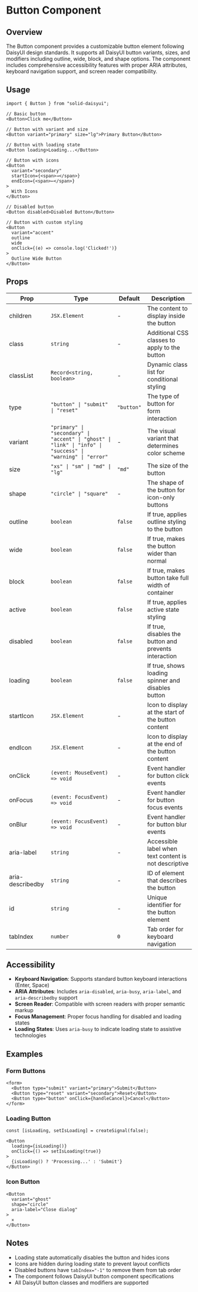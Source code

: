 # Button Component

## Overview

The Button component provides a customizable button element following DaisyUI design standards. It supports all DaisyUI button variants, sizes, and modifiers including outline, wide, block, and shape options. The component includes comprehensive accessibility features with proper ARIA attributes, keyboard navigation support, and screen reader compatibility.

## Usage

```tsx
import { Button } from "solid-daisyui";

// Basic button
<Button>Click me</Button>

// Button with variant and size
<Button variant="primary" size="lg">Primary Button</Button>

// Button with loading state
<Button loading>Loading...</Button>

// Button with icons
<Button 
  variant="secondary" 
  startIcon={<span>→</span>}
  endIcon={<span>←</span>}
>
  With Icons
</Button>

// Disabled button
<Button disabled>Disabled Button</Button>

// Button with custom styling
<Button 
  variant="accent" 
  outline 
  wide 
  onClick={(e) => console.log('Clicked!')}
>
  Outline Wide Button
</Button>
```

## Props

| Prop | Type | Default | Description |
|------|------|---------|-------------|
| children | `JSX.Element` | - | The content to display inside the button |
| class | `string` | - | Additional CSS classes to apply to the button |
| classList | `Record<string, boolean>` | - | Dynamic class list for conditional styling |
| type | `"button" \| "submit" \| "reset"` | `"button"` | The type of button for form interaction |
| variant | `"primary" \| "secondary" \| "accent" \| "ghost" \| "link" \| "info" \| "success" \| "warning" \| "error"` | - | The visual variant that determines color scheme |
| size | `"xs" \| "sm" \| "md" \| "lg"` | `"md"` | The size of the button |
| shape | `"circle" \| "square"` | - | The shape of the button for icon-only buttons |
| outline | `boolean` | `false` | If true, applies outline styling to the button |
| wide | `boolean` | `false` | If true, makes the button wider than normal |
| block | `boolean` | `false` | If true, makes button take full width of container |
| active | `boolean` | `false` | If true, applies active state styling |
| disabled | `boolean` | `false` | If true, disables the button and prevents interaction |
| loading | `boolean` | `false` | If true, shows loading spinner and disables button |
| startIcon | `JSX.Element` | - | Icon to display at the start of the button content |
| endIcon | `JSX.Element` | - | Icon to display at the end of the button content |
| onClick | `(event: MouseEvent) => void` | - | Event handler for button click events |
| onFocus | `(event: FocusEvent) => void` | - | Event handler for button focus events |
| onBlur | `(event: FocusEvent) => void` | - | Event handler for button blur events |
| aria-label | `string` | - | Accessible label when text content is not descriptive |
| aria-describedby | `string` | - | ID of element that describes the button |
| id | `string` | - | Unique identifier for the button element |
| tabIndex | `number` | `0` | Tab order for keyboard navigation |

## Accessibility

- **Keyboard Navigation**: Supports standard button keyboard interactions (Enter, Space)
- **ARIA Attributes**: Includes `aria-disabled`, `aria-busy`, `aria-label`, and `aria-describedby` support
- **Screen Reader**: Compatible with screen readers with proper semantic markup
- **Focus Management**: Proper focus handling for disabled and loading states
- **Loading States**: Uses `aria-busy` to indicate loading state to assistive technologies

## Examples

### Form Buttons
```tsx
<form>
  <Button type="submit" variant="primary">Submit</Button>
  <Button type="reset" variant="secondary">Reset</Button>
  <Button type="button" onClick={handleCancel}>Cancel</Button>
</form>
```

### Loading Button
```tsx
const [isLoading, setIsLoading] = createSignal(false);

<Button 
  loading={isLoading()} 
  onClick={() => setIsLoading(true)}
>
  {isLoading() ? 'Processing...' : 'Submit'}
</Button>
```

### Icon Button
```tsx
<Button 
  variant="ghost" 
  shape="circle" 
  aria-label="Close dialog"
>
  ×
</Button>
```

## Notes

- Loading state automatically disables the button and hides icons
- Icons are hidden during loading state to prevent layout conflicts
- Disabled buttons have `tabIndex="-1"` to remove them from tab order
- The component follows DaisyUI button component specifications
- All DaisyUI button classes and modifiers are supported
